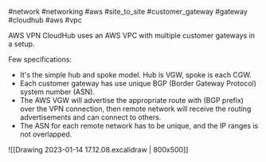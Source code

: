 #network #networking #aws #site_to_site #customer_gateway #gateway  #cloudhub #aws #vpc 

AWS VPN CloudHub uses an AWS VPC with multiple customer gateways in a setup.

Few specifications:
- It's the simple hub and spoke model. Hub is VGW, spoke is each CGW.
- Each customer gateway has use unique BGP (Border Gateway Protocol) system number (ASN).
- The AWS VGW will advertise the appropriate route with (BGP prefix) over the VPN connection, then remote network will receive the routing advertisements and can connect to others.
- The ASN for each remote network has to be unique, and the IP ranges is not overlapped.

![[Drawing 2023-01-14 17.12.08.excalidraw | 800x500]]
